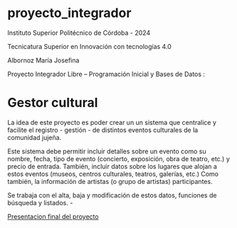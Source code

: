 # proyecto_integrador
Instituto Superior Politécnico de Córdoba - 2024

Tecnicatura Superior en Innovación con tecnologías 4.0

Albornoz María Josefina

Proyecto Integrador Libre – Programación Inicial y Bases de Datos :
# Gestor cultural

La idea de este proyecto es poder crear un un sistema que centralice y facilite el registro - gestión - de distintos eventos culturales de la comunidad jujeña.

Este sistema debe permitir incluir detalles sobre un evento como su nombre, fecha, tipo de evento (concierto, exposición, obra de teatro, etc.) y precio de entrada. También, incluir datos sobre los lugares que alojan a estos eventos (museos, centros culturales, teatros, galerías, etc.) Como también, la información de artistas (o grupo de artistas) participantes.

Se trabaja con el alta, baja y modificación de estos datos, funciones de búsqueda y listados. -


[Presentacion final del proyecto]([https://www.canva.com/design/DAF96YHvyZc/becr2zaiTKeyGnxBf-F5Tg/view?utm_content=DAF96YHvyZc&utm_campaign=designshare&utm_medium=link&utm_source=editor])
